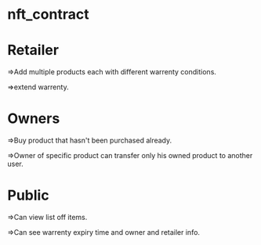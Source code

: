 # nft_contract

# Retailer

  =>Add multiple products each with different warrenty conditions.
  
  =>extend warrenty.

# Owners
  =>Buy product that hasn't been purchased already.
  
  =>Owner of specific product can transfer only his owned product to another user.

# Public
  
  =>Can view list off items.
  
  =>Can see warrenty expiry time and owner and retailer info.
